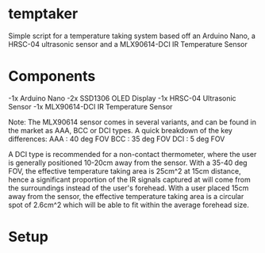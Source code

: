 # temptaker
Simple script for a temperature taking system based off an Arduino Nano, a HRSC-04 ultrasonic sensor and a MLX90614-DCI IR Temperature Sensor

# Components
-1x Arduino Nano
-2x SSD1306 OLED Display
-1x HRSC-04 Ultrasonic Sensor
-1x MLX90614-DCI IR Temperature Sensor

Note: The MLX90614 sensor comes in several variants, and can be found in the market as AAA, BCC or DCI types. A quick breakdown of the key differences:
AAA : 40 deg FOV
BCC : 35 deg FOV
DCI : 5 deg FOV

A DCI type is recommended for a non-contact thermometer, where the user is generally positioned 10-20cm away from the sensor. With a 35-40 deg FOV, the effective temperature taking area is 25cm^2 at 15cm distance, hence a significant proportion of the IR signals captured at will come from the surroundings instead of the user's forehead. With a user placed 15cm away from the sensor, the effective temperature taking area is a circular spot of 2.6cm^2 which will be able to fit within the average forehead size.

# Setup
